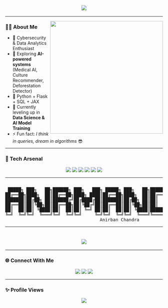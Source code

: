 <h1 align="center">
  <img src="https://readme-typing-svg.herokuapp.com?font=Orbitron&size=30&color=00F7FF&center=true&vCenter=true&width=600&lines=Hey+👋,+I'm+Anirban+Chandra!;Cybersecurity+%26+AI+Explorer+💻;Data+Analytics+%7C+Flask+%7C+Python+⚡;Always+Learning+New+Things+🚀" />
</h1>

---

<img align="right" src="https://media.giphy.com/media/qgQUggAC3Pfv687qPC/giphy.gif" width="360"/>

### 👨‍💻 About Me  
- 🔐 Cybersecurity & Data Analytics Enthusiast  
- 🤖 Exploring **AI-powered systems** (Medical AI, Culture Recommender, Deforestation Detector)  
- 🐍 Python + Flask + SQL + JAX  
- 🌱 Currently leveling up in **Data Science & AI Model Training**  
- ⚡ Fun fact: *I think in queries, dream in algorithms* 😎  

---

### 🚀 Tech Arsenal  
<p align="center">
  <img src="https://img.shields.io/badge/Python-00F7FF?style=for-the-badge&logo=python&logoColor=black" />
  <img src="https://img.shields.io/badge/Flask-FF00FF?style=for-the-badge&logo=flask&logoColor=white" />
  <img src="https://img.shields.io/badge/MySQL-39FF14?style=for-the-badge&logo=mysql&logoColor=black" />
  <img src="https://img.shields.io/badge/Pandas-FF3131?style=for-the-badge&logo=pandas&logoColor=white" />
  <img src="https://img.shields.io/badge/Numpy-8A2BE2?style=for-the-badge&logo=numpy&logoColor=white" />
  <img src="https://img.shields.io/badge/GitHub-00F7FF?style=for-the-badge&logo=github&logoColor=black" />
</p>

---

<!-- 🔥 ASCII Banner -->
<pre align="center">

 █████╗ ███╗   ██╗██████╗ ███╗   ███╗ █████╗ ███╗   ██╗██████╗ ███████╗██████╗ 
██╔══██╗████╗  ██║██╔══██╗████╗ ████║██╔══██╗████╗  ██║██╔══██╗██╔════╝██╔══██╗
███████║██╔██╗ ██║██████╔╝██╔████╔██║███████║██╔██╗ ██║██║  ██║█████╗  ██████╔╝
██╔══██║██║╚██╗██║██╔══██╗██║╚██╔╝██║██╔══██║██║╚██╗██║██║  ██║██╔══╝  ██╔══██╗
██║  ██║██║ ╚████║██║  ██║██║ ╚═╝ ██║██║  ██║██║ ╚████║██████╔╝███████╗██║  ██║
╚═╝  ╚═╝╚═╝  ╚═══╝╚═╝  ╚═╝╚═╝     ╚═╝╚═╝  ╚═╝╚═╝  ╚═══╝╚═════╝ ╚══════╝╚═╝  ╚═╝
                           Anirban Chandra
</pre>

---

<!-- 🔥 Typing SVG (optional, animated subtitle) -->
<h1 align="center">
  <img src="https://readme-typing-svg.herokuapp.com?font=Orbitron&size=24&color=00F7FF&center=true&vCenter=true&width=500&lines=Cybersecurity+%7C+AI+%7C+Data+Science;Building+Cool+AI+Projects+🚀;Always+Learning+New+Things+⚡" />
</h1>

---

### 🌐 Connect With Me  
<p align="center">
  <a href="https://linkedin.com/in/YOUR_LINKEDIN"><img src="https://img.shields.io/badge/LinkedIn-00F7FF?style=for-the-badge&logo=linkedin&logoColor=black"/></a>
  <a href="https://twitter.com/YOUR_TWITTER"><img src="https://img.shields.io/badge/Twitter-FF00FF?style=for-the-badge&logo=twitter&logoColor=white"/></a>
  <a href="mailto:your.email@example.com"><img src="https://img.shields.io/badge/Email-39FF14?style=for-the-badge&logo=gmail&logoColor=black"/></a>
</p>

---

### ✨ Profile Views  
<p align="center">
  <img src="https://komarev.com/ghpvc/?username=YOUR_USERNAME&style=for-the-badge&color=00F7FF" />
</p>
